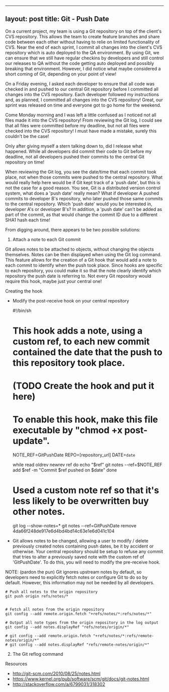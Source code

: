 ---
layout: post
title: Git - Push Date
-- 

On a current project, my team is using a Git repository on top of the client's CVS repository. This allows the team to create feature branches and share code between each other without having to relie on limited functionality of CVS.  Near the end of each sprint, I commit all changes into the client's CVS repository which is auto deployed to the QA environment. By using Git, we can ensure that we still have regular checkins by developers and still control our releases to QA without the code getting auto deployed and possibly breaking that environment. However, I did notice what maybe considered a short coming of Git, depending on your point of view! 

On a Friday evening, I asked each developer to ensure that all code was checked in and pushed to our central Git repository before I committed all changes into the CVS repository. Each developer followed my instructions and, as planned, I committed all changes into the CVS repository! Great, our sprint was released on time and everyone got to go home for the weekend.

Come Monday morning and I was left a little confused as I noticed not all files made it into the CVS repository! From reviewing the Git log, I could see that all files were committed before my deadline, but not all files were checked into the CVS repository! I must have made a mistake, surely this couldn't be the case!

Only after giving myself a stern talking down to, did I release what happened. While all developers did commit their code to Git before my deadline, not all developers pushed their commits to the central Git repository on time!

When reviewing the Git log, you see the date/time that each commit took place, not when those commits were pushed to the central repository. What would really help here would be if Git kept track of a 'push date', but this is not the case for a good reason. You see, Git is a distributed version control system, what does a 'push date' really mean? What if developer A pushed commits to developer B's repository, who later pushed those same commits to the central repository. Which 'push date' would you be interested in, developer A's or developer B's? In addition, a 'push date' can't be added as part of the commit, as that would change the commit ID due to a different SHA1 hash each time!

From digging around, there appears to be two possible solutions:

1. Attach a note to each Git commit

Git allows notes to be attached to objects, without changing the objects themselves. Notes can be then displayed when using the Git log command. This feature allows for the creation of a Git hook that would add a note to each commit to identify when the push took place. Since hooks are specific to each repository, you could make it so that the note clearly identify which repository the push date is referring to. Not every Git repository would require this hook, maybe just your central one!

Creating the hook

- Modify the post-receive hook on your central repository


	#!/bin/sh
	#
	# This hook adds a note, using a custom ref, to each new commit contained the date that the push to this repository took place.
	#
	# (TODO Create the hook and put it here)
	#
	# To enable this hook, make this file executable by "chmod +x post-update".
	NOTE_REF=GitPushDate
	REPO=[repository_url]
	DATE=`date`

	while read oldrev newrev ref
	do
		echo "$ref"
		git notes --ref=$NOTE_REF add $ref -m "Commit $ref pushed on $date"
	done

	# Used a custom note ref so that it's less likely to be overwritten buy other notes.
	
	git log --show-notes=*
	git notes --ref=GitPushDate remove 4da66f248de917e6d4bd4bd14c63e1e6d041c104 


- Git allows notes to be changed, allowing a user to modify / delete previously created notes containing push dates, be it by accident or otherwise. Your central repository should be setup to refuse any commit that tries to alter a previously saved note with the custom ref of 'GitPushDate'. To do this, you will need to modify the pre-receive hook.


NOTE: (pardon the pun) Git ignores upstream notes by default, so developers need to explicitly fetch notes or configure Git to do so by default. However, this information may not be needed by all developers.

	# Push all notes to the origin repository
	git push origin refs/notes/*


	# Fetch all notes from the origin repository
	git config --add remote.origin.fetch "+refs/notes/*:refs/notes/*"

	# Output all note types from the origin repository in the log output
	git config --add notes.displayRef "refs/notes/origin/*"

	# git config --add remote.origin.fetch "+refs/notes/*:refs/remote-notes/origin/*"
	# git config --add notes.displayRef "refs/remote-notes/origin/*"








2. The Git reflog command



Resources 
- http://git-scm.com/2010/08/25/notes.html
- https://www.kernel.org/pub/software/scm/git/docs/git-notes.html
- http://stackoverflow.com/a/6799031/318302
